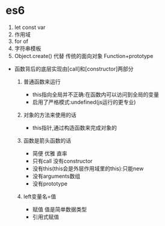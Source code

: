 # es6
1. let const var
2. 作用域
3. for of
4. 字符串模板
5. Object.create()
    代替 传统的面向对象 Function+prototype

- 函数背后的底层实现由[call]和[constructor]两部分
    1. 普通函数来运行
        - this指向全局并不正确:在函数内可以访问到全局的变量
        - 启用了严格模式:undefined(js运行的更专业)
    2. 对象的方法来使用的话
        - this指针,通过构造函数来完成对象的
    3. 函数是箭头函数的话
        - 简便 优雅 直率
        - 只有call 没有constructor
        - 没有this(this会是外层作用域里的this):只能new
        - 没有arguments数组
        - 没有prototype

    3. left变量名=值
        - 赋值 值是简单数据类型
        - 引用式赋值 



        